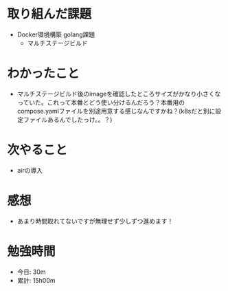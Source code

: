# 取り組んだ課題
- Docker環境構築 golang課題
  - マルチステージビルド

# わかったこと
- マルチステージビルド後のimageを確認したところサイズがかなり小さくなっていた。これって本番とどう使い分けるんだろう？本番用のcompose.yamlファイルを別途用意する感じなんですかね？(k8sだと別に設定ファイルあるんでしたっけ。。？)

# 次やること
- airの導入

# 感想
- あまり時間取れてないですが無理せず少しずつ進めます！

# 勉強時間
- 今日: 30m
- 累計: 15h00m
